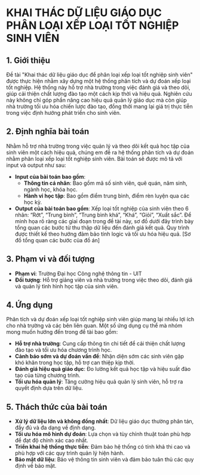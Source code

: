# KHAI THÁC DỮ LIỆU GIÁO DỤC PHÂN LOẠI XẾP LOẠI TỐT NGHIỆP SINH VIÊN

## 1. Giới thiệu
Đề tài "Khai thác dữ liệu giáo dục để phân loại xếp loại tốt nghiệp sinh viên" được thực hiện nhằm xây dựng một hệ thống phân tích và dự đoán xếp loại tốt nghiệp. Hệ thống này hỗ trợ nhà trường trong việc đánh giá và theo dõi, giúp cải thiện chất lượng đào tạo một cách kịp thời và hiệu quả. Nghiên cứu này không chỉ góp phần nâng cao hiệu quả quản lý giáo dục mà còn giúp nhà trường tối ưu hóa chiến lược đào tạo, đồng thời mang lại giá trị thực tiễn trong việc định hướng phát triển cho sinh viên.

## 2. Định nghĩa bài toán
Nhằm hỗ trợ nhà trường trong việc quản lý và theo dõi kết quả học tập của sinh viên một cách hiệu quả, chúng em đề ra hệ thống phân tích và dự đoán nhằm phân loại xếp loại tốt nghiệp sinh viên. Bài toán sẽ được mô tả với input và output như sau:
- **Input của bài toán bao gồm**:
  - **Thông tin cá nhân**: Bao gồm mã số sinh viên, quê quán, năm sinh, ngành học, khóa học.
  - **Hành vi học tập**: Bao gồm điểm trung bình, điểm rèn luyện qua các học kỳ.
- **Output của bài toán bao gồm**: Xếp loại tốt nghiệp của sinh viên theo 6 nhãn: “Rớt”, “Trung bình”, “Trung bình khá”, “Khá”, “Giỏi”, “Xuất sắc”.
Để minh họa rõ ràng các giai đoạn trong đề tài này, sơ đồ dưới đây trình bày tổng quan các bước từ thu thập dữ liệu đến đánh giá kết quả. Quy trình được thiết kế theo hướng đảm bảo tính logic và tối ưu hóa hiệu quả.
  [Sơ đồ tổng quan các bước của đồ án]

## 3. Phạm vi và đối tượng
- **Phạm vi**: Trường Đại học Công nghệ thông tin - UIT
- **Đối tượng**: Hỗ trợ giảng viên và nhà trường trong việc theo dõi, đánh giá và quản lý tình hình học tập của sinh viên.

## 4. Ứng dụng
Phân tích và dự đoán xếp loại tốt nghiệp sinh viên giúp mang lại nhiều lợi ích cho nhà trường và các bên liên quan. Một số ứng dụng cụ thể mà nhóm mong muốn hướng đến trong đề tài bao gồm:
- **Hỗ trợ nhà trường**: Cung cấp thông tin chi tiết để cải thiện chất lượng đào tạo và tối ưu hóa chương trình học.
- **Cảnh báo sớm và dự đoán vấn đề**: Nhận diện sớm các sinh viên gặp khó khăn trong học tập, hỗ trợ can thiệp kịp thời.
- **Đánh giá hiệu quả giáo dục**: Đo lường kết quả học tập và hiệu suất đào tạo của từng chương trình.
- **Tối ưu hóa quản lý**: Tăng cường hiệu quả quản lý sinh viên, hỗ trợ ra quyết định dựa trên dữ liệu.

## 5. Thách thức của bài toán
- **Xử lý dữ liệu lớn và không đồng nhất**: Dữ liệu giáo dục thường phân tán, đầy đủ và đa dạng về định dạng.
- **Tối ưu hóa mô hình dự đoán**: Lựa chọn và tùy chỉnh thuật toán phù hợp để đạt độ chính xác cao nhất.
- **Triển khai hệ thống thực tiễn**: Đảm bảo hệ thống có tính khả thi cao và phù hợp với các quy trình quản lý hiện hành.
- **Bảo mật dữ liệu**: Bảo vệ thông tin sinh viên và đảm bảo tuân thủ các quy định về bảo mật.




